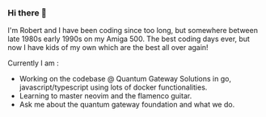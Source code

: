 ### Hi there 👋

I'm Robert and I have been coding since too long, but somewhere between late 1980s early 1990s on my Amiga 500.
The best coding days ever, but now I have kids of my own which are the best all over again!

Currently I am :
 - Working on the codebase @ Quantum Gateway Solutions in go, javascript/typescript using lots of docker functionalities.
 - Learning to master neovim and the flamenco guitar.
 - Ask me about the quantum gateway foundation and what we do.
